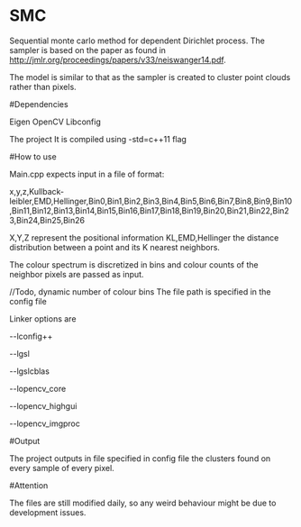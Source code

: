 # SMC

Sequential monte carlo method for dependent Dirichlet process.
The sampler is based on the paper as found in http://jmlr.org/proceedings/papers/v33/neiswanger14.pdf.

The model is similar to that as the sampler is created to cluster point clouds rather than pixels.

#Dependencies

Eigen
OpenCV
Libconfig

The project It is compiled using -std=c++11 flag

#How to use

Main.cpp expects input in a file of format:

x,y,z,Kullback-leibler,EMD,Hellinger,Bin0,Bin1,Bin2,Bin3,Bin4,Bin5,Bin6,Bin7,Bin8,Bin9,Bin10,Bin11,Bin12,Bin13,Bin14,Bin15,Bin16,Bin17,Bin18,Bin19,Bin20,Bin21,Bin22,Bin23,Bin24,Bin25,Bin26

X,Y,Z represent the positional information
KL,EMD,Hellinger the distance distribution between a point and its K nearest neighbors.

The colour spectrum is discretized in bins and colour counts of the neighbor pixels are passed as input.

//Todo, dynamic number of colour bins
The file path is specified in the config file

Linker options are

 --lconfig++

 --lgsl

 --lgslcblas

 --lopencv_core

 --lopencv_highgui

 --lopencv_imgproc




#Output

The project outputs in file specified in config file the clusters found on every sample of every pixel.

#Attention

The files are still modified daily, so any weird behaviour might be due to development issues.


